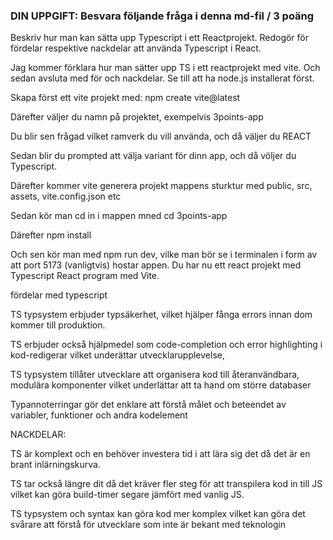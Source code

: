 ###  DIN UPPGIFT: Besvara följande fråga i denna md-fil / 3 poäng

Beskriv hur man kan sätta upp Typescript i ett Reactprojekt. Redogör för fördelar respektive nackdelar att använda Typescript i React.

Jag kommer förklara hur man sätter upp TS i ett reactprojekt med vite. Och sedan avsluta med för och nackdelar.
Se till att ha node.js installerat först.

Skapa först ett vite projekt med:
 npm create vite@latest

 Därefter väljer du namn på projektet, exempelvis 3points-app

 Du blir sen frågad vilket ramverk du vill använda, och då väljer du REACT

 Sedan blir du prompted att välja variant  för dinn app, och då völjer du Typescript.

 Därefter kommer vite generera projekt mappens sturktur med public, src, assets, vite.config.json etc

 Sedan kör man cd in i mappen mned cd 3points-app

 Därefter npm install

 Och sen kör man med npm run dev, vilke man bör se i terminalen i form av att port 5173 (vanligtvis) hostar appen. 
 Du har nu ett react projekt med Typescript React program med Vite. 

 fördelar med typescript

 TS typsystem erbjuder typsäkerhet, vilket hjälper fånga errors innan dom kommer till produktion.

 TS erbjuder också hjälpmedel som code-completion och error highlighting i kod-redigerar vilket underättar utvecklarupplevelse,

TS typsystem tillåter utvecklare att organisera kod till återanvändbara, modulära komponenter vilket underlättar att ta hand om större databaser 

Typannoterringar gör det enklare att förstå målet och beteendet av variabler, funktioner och andra kodelement


NACKDELAR:

TS är komplext och en behöver investera tid i att lära sig det då det är en brant inlärningskurva.

TS tar också längre dit då det kräver  fler steg för att transpilera kod in till JS vilket kan göra build-timer segare jämfört med vanlig JS.

TS typsystem och syntax kan göra kod mer komplex vilket kan göra det svårare att förstå för utvecklare som inte är bekant med teknologin